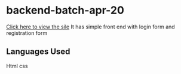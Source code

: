 # backend-batch-apr-20
[Click here to view the sile](https://zen-mirzakhani-12ea10.netlify.app/)
It has simple front end with login form and registration form 
## Languages Used
Html
css
